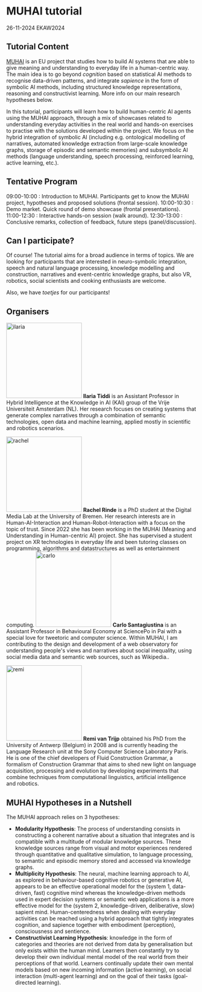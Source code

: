 # MUHAI tutorial
26-11-2024 EKAW2024


## Tutorial Content

[MUHAI](https://muhai.org/) is an EU project that studies how to build AI systems that are able to give meaning and understanding to everyday life in a human-centric way. The main idea is to go beyond _cognition_ based on statistical AI methods to recognise data-driven patterns, and integrate _sapience_ in the form of symbolic AI methods, including structured knowledge representations, reasoning and constructivist learning. More info on our main research hypotheses below. 

In this tutorial, participants will learn how to build human-centric AI agents using the MUHAI approach, through a mix of showcases related to understanding everyday activities in the real world and hands-on exercises to practise with the solutions developed within the project. We focus on the hybrid integration of symbolic AI (including e.g. ontological modelling of narratives, automated knowledge extraction from large-scale knowledge graphs, storage of episodic and semantic memories) and subsymbolic AI methods (language understanding, speech processing, reinforced learning, active learning, etc.).

## Tentative Program

09:00-10:00 : Introduction to MUHAI. Participants get to know the MUHAI project, hypotheses and proposed solutions (frontal session). 
10:00-10:30 : Demo market. Quick round of demo showcase (frontal presentations).
11:00-12:30 : Interactive hands-on session (walk around). 
12:30-13:00 : Conclusive remarks, collection of feedback, future steps (panel/discussion). 

## Can I participate?

Of course! The tutorial aims for a broad audience in terms of topics. We are looking for participants that are interested in neuro-symbolic integration, speech and natural language processing, knowledge modelling and construction, narratives and event-centric knowledge graphs, but also VR, robotics, social scientists and cooking enthusiasts are welcome. 

Also, we have _toetjes_ for our participants!

## Organisers

<img src="https://muhai.org/templates/yootheme/cache/ab/IMG_0060_Ilaria_Tiddi-ab6c9337.webp" alt="ilaria" width="200"/> **Ilaria Tiddi** is an Assistant Professor in Hybrid Intelligence at the Knowledge in AI (KAI) group of the Vrije Universiteit Amsterdam (NL). Her research focuses on creating systems that generate complex narratives through a combination of semantic technologies, open data and machine learning, applied mostly in scientific and robotics scenarios.

<img src="" alt="rachel" width="200"/> **Rachel Rinde** is a PhD student at the Digital Media Lab at the University of Bremen. Her research interests are in Human-AI-Interaction and Human-Robot-Interaction with a focus on the topic of trust. Since 2022 she has been working in the MUHAI (Meaning and Understanding in Human-centric AI) project. She has supervised a student project on XR technologies in everyday life and been tutoring classes on programming, algorithms and datastructures as well as entertainment computing.
<img src="https://muhai.org/templates/yootheme/cache/9b/IMG_0324_Carlo_Santagiustina-9b034f3e.webp" alt="carlo" width="200"/> **Carlo Santagiustina** is an Assistant Professor in Behavioural Economy at SciencePo in Pai  with a special love for tweetoric and computer science. Within MUHAI, I am contributing to the design and development of a web observatory for understanding people's views and narratives about social inequality, using social media data and semantic web sources, such as Wikipedia..

<img src="https://muhai.org/templates/yootheme/cache/aa/IMG_0122_Remi_Van_Trijp-aaaf8da3.webp" alt="remi" width="200"/> **Remi van Trijp** obtained his PhD from the University of Antwerp (Belgium) in 2008 and is currently heading the Language Research unit at the Sony Computer Science Laboratory Paris. He is one of the chief developers of Fluid Construction Grammar, a formalism of Construction Grammar that aims to shed new light on language acquisition, processing and evolution by developing experiments that combine techniques from computational linguistics, artificial intelligence and robotics. 
  

## MUHAI Hypotheses in a Nutshell

The MUHAI approach relies on 3 hypotheses:
- **Modularity Hypothesis**: The process of understanding consists in constructing a coherent narrative about a situation that integrates and is compatible with a multitude of modular knowledge sources. These knowledge sources range from visual and motor experiences rendered through quantitative and qualitative simulation, to language processing, to semantic and episodic memory stored and accessed via knowledge graphs.
- **Multiplicity Hypothesis**: The neural, machine learning approach to AI, as explored in behaviour-based cognitive robotics or generative AI, appears to be an effective operational model for the (system 1, data-driven, fast) cognitive mind whereas the knowledge-driven methods used in expert decision systems or semantic web applications is a more effective model for the (system 2, knowledge-driven, deliberative, slow) sapient mind. Human-centeredness when dealing with everyday activities can be reached using a hybrid approach that tightly integrates cognition, and sapience together with embodiment (perception), consciousness and sentience. 
- **Constructivist Learning Hypothesis**: knowledge in the form of categories and theories are not derived from data by generalisation but only exists within the human mind. Learners then constantly try to develop their own individual mental model of the real world from their perceptions of that world. Learners continually update their own mental models based on new incoming information (active learning), on social interaction (multi-agent learning) and on the goal of their tasks (goal-directed learning). 
